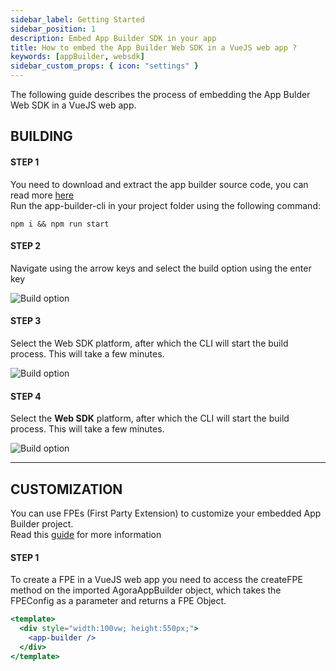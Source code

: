 ```yaml
---
sidebar_label: Getting Started
sidebar_position: 1
description: Embed App Builder SDK in your app
title: How to embed the App Builder Web SDK in a VueJS web app ?
keywords: [appBuilder, websdk]
sidebar_custom_props: { icon: "settings" }
---
```


The following guide describes the process of embedding the App Bulder Web SDK in a VueJS web app.

## BUILDING

#### STEP 1

You need to download and extract the app builder source code, you can read more [here](info-guide)<br/> Run the app-builder-cli in your project folder using the following command:

```
npm i && npm run start
```

#### STEP 2

Navigate using the arrow keys and select the build option using the enter key

<image alt="Build option" lightImageSrc="guides/step2-websdk.png" darkImageSrc="guides/step2-websdk.png" />

#### STEP 3

Select the Web SDK platform, after which the CLI will start the build process. This will take a few minutes.

<image alt="Build option" lightImageSrc="guides/step3-websdk.png" darkImageSrc="guides/step3-websdk.png" />

#### STEP 4

Select the <strong>Web SDK</strong> platform, after which the CLI will start the build process. This will take a few minutes.

<image alt="Build option" lightImageSrc="guides/step4-websdk.png" darkImageSrc="guides/step4-websdk.png" />
<hr/>

## CUSTOMIZATION

You can use FPEs (First Party Extension) to customize your embedded App Builder project.<br/>
Read this [guide](info-guide) for more information

#### STEP 1

To create a FPE in a VueJS web app you need to access the createFPE method on the imported AgoraAppBuilder object, which takes the FPEConfig as a parameter and returns a FPE Object.

```jsx
<template>
  <div style="width:100vw; height:550px;">
    <app-builder />
  </div>
</template>
```

